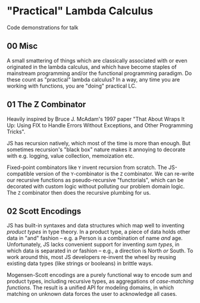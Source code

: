# "Practical" Lambda Calculus

Code demonstrations for talk

## 00 Misc

A small smattering of things which are classically associated with or even originated in the lambda calculus, and which have become staples of mainstream programming and/or the functional programming paradigm. Do these count as "practical" lambda calculus? In a way, any time you are working with functions, you are "doing" practical LC.

## 01 The Z Combinator

Heavily inspired by Bruce J. McAdam's 1997 paper "That About Wraps It Up: Using FIX to Handle Errors Without Exceptions, and Other Programming Tricks".

JS has recursion natively, which most of the time is more than enough. But sometimes recursion's "black box" nature makes it annoying to decorate with e.g. logging, value collection, memoization etc.

Fixed-point combinators like `Y` invent recursion from scratch. The JS-compatible version of the `Y`-combinator is the `Z` combinator. We can re-write our recursive functions as pseudo-recursive "functorials", which can be decorated with custom logic without polluting our problem domain logic. The `Z` combinator then does the recursive plumbing for us.

## 02 Scott Encodings

JS has built-in syntaxes and data structures which map well to inventing _product types_ in type theory. In a product type, a piece of data holds other data in "and" fashion – e.g. a Person is a combination of name _and_ age. Unfortunately, JS lacks convenient support for inventing _sum types_, in which data is separated in _or_ fashion – e.g., a direction is North _or_ South. To work around this, most JS developers re-invent the wheel by reusing existing data types (like strings or booleans) in brittle ways.

Mogensen-Scott encodings are a purely functional way to encode sum and product types, including recursive types, as aggregations of _case-matching functions_. The result is a unified API for modeling domains, in which matching on unknown data forces the user to acknowledge all cases.
